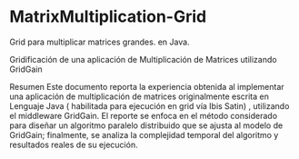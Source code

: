 # MatrixMultiplication-Grid
Grid para multiplicar matrices grandes. en Java.

Gridificación de una aplicación de Multiplicación de
Matrices utilizando GridGain

Resumen
Este documento reporta la experiencia obtenida al implementar una aplicación de multiplicación de matrices originalmente
escrita en Lenguaje Java ( habilitada para ejecución en grid vía Ibis Satin) , utilizando el middleware GridGain. El reporte se enfoca en el
método considerado para diseñar un algoritmo paralelo distribuido que se ajusta al modelo de GridGain; finalmente, se analiza la
complejidad temporal del algoritmo y resultados reales de su ejecución.
